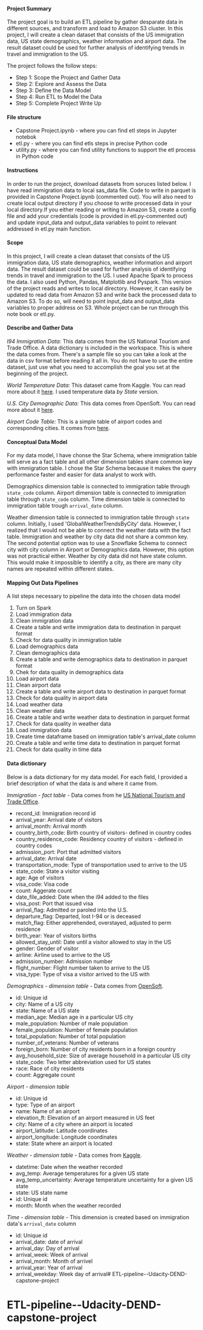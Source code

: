 #### Project Summary
The project goal is to build an ETL pipeline by gather desparate data in different sources, and transform and load to Amazon S3 cluster. In this project, I will create a clean dataset that consists of the US immigration data, US state demographics, weather information and airport data. The result dataset could be used for further analysis of identifying trends in travel and immigration to the US. 

The project follows the follow steps:
* Step 1: Scope the Project and Gather Data
* Step 2: Explore and Assess the Data
* Step 3: Define the Data Model
* Step 4: Run ETL to Model the Data
* Step 5: Complete Project Write Up

#### File structure
- Capstone Project.ipynb - where you can find etl steps in Jupyter notebok
- etl.py - where you can find etls steps in precise Python code
- utility.py - where you can find utility functions to support the etl process in Python code

#### Instructions
In order to run the project, download datasets from soruces listed below. I have read immigration data to local sas_data file. Code to write in parquet is provided in Capstone Project.ipynb (commented out). You will also need to create local output directory if you choose to write processed data in your local directory.If you either reading or writing to Amazon S3, create a config file and add your credentials (code is provided in etl.py-commented out) and update input_data and output_data variables to point to relevant addressed in etl.py main function.

#### Scope 
In this project, I will create a clean dataset that consists of the US immigration data, US state demographics, weather information and airport data. The result dataset could be used for further analysis of identifying trends in travel and immigration to the US. I used Apache Spark to process the data. I also used Python, Pandas, Matplotlib and Pyspark. This version of the project reads and writes to local directory. However, it can easily be updated to read data from Amazon S3 and write back the processed data to Amazon S3. To do so, will need to point input_data and output_data variables to proper address on S3. Whole project can be run through this note book or etl.py.

#### Describe and Gather Data 
*I94 Immigration Data:* This data comes from the US National Tourism and Trade Office. A data dictionary is included in the workspace. This is where the data comes from. There's a sample file so you can take a look at the data in csv format before reading it all in. You do not have to use the entire dataset, just use what you need to accomplish the goal you set at the beginning of the project.

*World Temperature Data:* This dataset came from Kaggle. You can read more about it [here](https://www.kaggle.com/berkeleyearth/climate-change-earth-surface-temperature-data). I used temperature data *by State* version.

*U.S. City Demographic Data:* This data comes from OpenSoft. You can read more about it [here](https://public.opendatasoft.com/explore/dataset/us-cities-demographics/export/).

*Airport Code Table:* This is a simple table of airport codes and corresponding cities. It comes from [here](https://datahub.io/core/airport-codes#data).

#### Conceptual Data Model
For my data model, I have chonse the Star Schema, where immigration table will serve as a fact table and all other dimension tables share common key with immigration table. I chose the Star Schema because it makes the query performance faster and easier for data analyst to work with. 

Demographics dimension table is connected to immigration table through `state_code` column. Airport dimension table is connected to immigration table through `state_code` column. Time dimension table is connected to immigration table trough `arrival_date` column. 

Weather dimension table is connected to immigration table through `state` column. Initially, I used 'GlobalWeatherTrendsByCity' data. However, I realized that I would not be able to connect the weather data with the fact table. Immigration and weather by city data did not share a common key. The second potential option was to use a Snowflake Schema to connect city with city column in Airport or Demographics data. However, this option was not practical either. Weather by city data did not have state column. This would make it impossible to identify a city, as there are many city names are repeated within different states. 

#### Mapping Out Data Pipelines
A list steps necessary to pipeline the data into the chosen data model

1. Turn on Spark
2. Load immigration data
2. Clean immigration data
3. Create a table and write immigration data to destination in parquet format
4. Check for data quality in immigration table
5. Load demographics data
6. Clean demographics data
7. Create a table and write demographics data to destination in parquet format
8. Chek for data quality in demographics data
9. Load airport data
10. Clean airport data
11. Create a table and write airport data to destination in parquet format
12. Check for data quality in airport data
13. Load weather data
14. Clean weather data
15. Create a table and write weather data to destination in parquet format
16. Check for data quality in weather data
17. Load immigration data
18. Create time dataframe based on immigration table\'s arrival_date column
19. Create a table and write time data to destination in parquet format
20. Check for data quality in time data

#### Data dictionary 
Below is a data dictionary for my data model. For each field, I provided a brief description of what the data is and where it came from. 

*Immigration - fact table* - Data comes from he [US National Tourism and Trade Office](https://travel.trade.gov/research/reports/i94/historical/2016.html).
- record_id: Immigration record id
- arrival_year: Arrival date of visitors
- arrival_month: Arrival month
- country_birth_code: Birth country of visitors- defined in country codes
- country_residence_code: Residency country of visitors - defined in country codes
- admission_port: Port that admitted visitors
- arrival_date: Arrival date
- transportation_mode: Type of transportation used to arrive to the US
- state_code: State a visitor visiting
- age: Age of visitors
- visa_code: Visa code
- count: Aggerate count
- date_file_added: Date when the i94 added to the files
- visa_post: Port that issued visa 
- arrival_flag: Admitted or paroled into the U.S.
- departure_flag: Departed, lost I-94 or is deceased
- match_flag: Either apprehended, overstayed, adjusted to perm residence
- birth_year: Year of visitors births
- allowed_stay_until: Date until a visitor allowed to stay in the US
- gender: Gender of visitor
- airline: Airline used to arrive to the US
- admission_number: Admission number
- flight_number: Flight number taken to arrive to the US
- visa_type: Type of visa a visitor arrived to the US with

*Demographics - dimension table* - Data comes from [OpenSoft](https://public.opendatasoft.com/explore/dataset/us-cities-demographics/export/).
- id: Unique id
- city: Name of a US city
- state: Name of a US state
- median_age: Median age in a particular US city
- male_population: Number of male population
- female_population: Number of female population
- total_population: Number of total population
- number_of_veterans: Number of veterans
- foreign_born: Number of city residents born in a foreign country
- avg_household_size: Size of average household in a particular US city
- state_code: Two letter abbreviation used for US states
- race: Race of city residents
- count: Aggregate count

*Airport - dimension table*
- id: Unique id
- type: Type of an airport
- name: Name of an airport
- elevation_ft: Elevation of an airport measured in US feet
- city: Name of a city where an airport is located
- airport_latitude: Latitude coordinates
- airport_longitude: Longitude coordinates
- state: State where an airport is located

*Weather - dimension table* - Data comes from [Kaggle](https://www.kaggle.com/berkeleyearth/climate-change-earth-surface-temperature-data).
- datetime: Date when the weather recorded
- avg_temp: Average temperatures for a given US state
- avg_temp_uncertainty: Average temperature uncertainty for a given US state
- state: US state name
- id: Unique id
- month: Month when the weather recorded

*Time - dimension table* - This dimension is created based on immigration data\'s `arrival_date` column
- id: Unique id
- arrival_date: date of arrival
- arrival_day: Day of arrival 
- arrival_week: Week of arrival 
- arrival_month: Month of arrivel 
- arrival_year: Year of arrival
- arrival_weekday: Week day of arrival# ETL-pipeline--Udacity-DEND-capstone-project
# ETL-pipeline--Udacity-DEND-capstone-project
